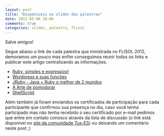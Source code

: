 ```yaml
---
layout: post
title: "Disponíveis os slides das palestras"
date: 2012-05-06 16:06
comments: true
categories: slides, palestra, flisol
---
```


Salve amigos!

Segue abaixo o link de cada palestra que ministrada no FLISOL 2012, demoramos um pouco mas enfim conseguimos reunir todos os links e publicar este artigo centralizando as informações.

* [Ruby, simples e expressivo!](http://www.slideshare.net/rrmartins/ruby-simples-e-expressivo)
* [Wordpress e suas funções](http://www.slideshare.net/daniel2marcos/wordpress-e-suas-funes)
* [JRuby - Java + Ruby o melhor de 2 mundos](http://www.slideshare.net/marciosfalsin/jruby-o-melhor-de-2-mundos-macgyver-chucknorris)
* [A Arte de pomodorar](http://www.slideshare.net/leohackin/a-arte-depomodorar)
* [ShellScript](http://speakerdeck.com/u/m3nd3s/p/introducao-a-shellscript)

Além também já foram enviandos os certificados de participação para cada participante que confirmou sua presença no dia, caso você tenha participado mas não tenha recebido o seu certificado por e-mail pedimos que entre em contato conosco através da lista de discussão (o link está disponívei no [site da comunidade Tux-ES]( http://www.tux-es.org/portal/pagina-exemplo/ )) ou deixando um comentário neste post ;)
